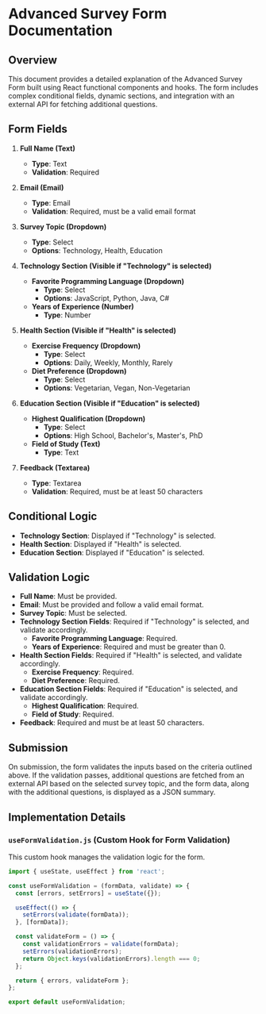 # Advanced Survey Form Documentation

## Overview

This document provides a detailed explanation of the Advanced Survey Form built using React functional components and hooks. The form includes complex conditional fields, dynamic sections, and integration with an external API for fetching additional questions.

## Form Fields

1. **Full Name (Text)**
   - **Type**: Text
   - **Validation**: Required

2. **Email (Email)**
   - **Type**: Email
   - **Validation**: Required, must be a valid email format

3. **Survey Topic (Dropdown)**
   - **Type**: Select
   - **Options**: Technology, Health, Education

4. **Technology Section (Visible if "Technology" is selected)**
   - **Favorite Programming Language (Dropdown)**
     - **Type**: Select
     - **Options**: JavaScript, Python, Java, C#
   - **Years of Experience (Number)**
     - **Type**: Number

5. **Health Section (Visible if "Health" is selected)**
   - **Exercise Frequency (Dropdown)**
     - **Type**: Select
     - **Options**: Daily, Weekly, Monthly, Rarely
   - **Diet Preference (Dropdown)**
     - **Type**: Select
     - **Options**: Vegetarian, Vegan, Non-Vegetarian

6. **Education Section (Visible if "Education" is selected)**
   - **Highest Qualification (Dropdown)**
     - **Type**: Select
     - **Options**: High School, Bachelor's, Master's, PhD
   - **Field of Study (Text)**
     - **Type**: Text

7. **Feedback (Textarea)**
   - **Type**: Textarea
   - **Validation**: Required, must be at least 50 characters

## Conditional Logic

- **Technology Section**: Displayed if "Technology" is selected.
- **Health Section**: Displayed if "Health" is selected.
- **Education Section**: Displayed if "Education" is selected.

## Validation Logic

- **Full Name**: Must be provided.
- **Email**: Must be provided and follow a valid email format.
- **Survey Topic**: Must be selected.
- **Technology Section Fields**: Required if "Technology" is selected, and validate accordingly.
  - **Favorite Programming Language**: Required.
  - **Years of Experience**: Required and must be greater than 0.
- **Health Section Fields**: Required if "Health" is selected, and validate accordingly.
  - **Exercise Frequency**: Required.
  - **Diet Preference**: Required.
- **Education Section Fields**: Required if "Education" is selected, and validate accordingly.
  - **Highest Qualification**: Required.
  - **Field of Study**: Required.
- **Feedback**: Required and must be at least 50 characters.

## Submission

On submission, the form validates the inputs based on the criteria outlined above. If the validation passes, additional questions are fetched from an external API based on the selected survey topic, and the form data, along with the additional questions, is displayed as a JSON summary.

## Implementation Details

### `useFormValidation.js` (Custom Hook for Form Validation)

This custom hook manages the validation logic for the form.

```jsx
import { useState, useEffect } from 'react';

const useFormValidation = (formData, validate) => {
  const [errors, setErrors] = useState({});

  useEffect(() => {
    setErrors(validate(formData));
  }, [formData]);

  const validateForm = () => {
    const validationErrors = validate(formData);
    setErrors(validationErrors);
    return Object.keys(validationErrors).length === 0;
  };

  return { errors, validateForm };
};

export default useFormValidation;
